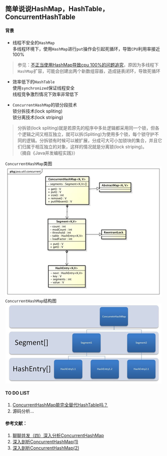 ## 简单说说HashMap，HashTable，ConcurrentHashTable

#### 背景
* 线程不安全的`HashMap`  
多线程环境下，使用`HashMap`进行`put`操作会引起死循环，导致`CPU`利用率接近100%  
> 参见：[不正当使用HashMap导致cpu 100%的问题追究][4]，原因为多线程下`HashMap`扩容，可能会创建出两个新数组容器，造成链表闭环，导致死循环  

* 效率低下的`HashTable`  
使用`synchronized`保证线程安全  
线程竞争激烈情况下效率非常低下  

* `ConcurrentHashMap`的锁分段技术  
锁分拆技术(lock spliting)  
锁分离技术(lock striping)  
> 分拆锁(lock spliting)就是若原先的程序中多处逻辑都采用同一个锁，但各个逻辑之间又相互独立，就可以拆(Spliting)为使用多个锁，每个锁守护不同的逻辑。分拆锁有时候可以被扩展，分成可大可小加锁块的集合，并且它们归属于相互独立的对象，这样的情况就是分离锁(lock striping)。  
> （摘自《Java并发编程实践》）  

  `ConcurrentHashMap`类图  
![alt text](../img/ConcurrentHashMap类图.jpg "类图")  
  `ConcurrentHashMap`结构图  
![alt text](../img/ConcurrentHashMap结构图.jpg "类图")  


#### TO DO LIST
1. [ConcurrentHashMap能完全替代HashTable吗？][5]
2. 源码分析...


#### 参考文献：
1. [聊聊并发（四）深入分析ConcurrentHashMap][1]
2. [深入剖析ConcurrentHashMap(1)][2]
3. [深入剖析ConcurrentHashMap(2)][3]

[1]: http://ifeve.com/concurrenthashmap/
[2]: http://ifeve.com/java-concurrent-hashmap-1/
[3]: http://ifeve.com/java-concurrent-hashmap-2/
[4]: http://ifeve.com/hashmap-infinite-loop/
[5]: http://ifeve.com/concurrenthashmap-vs-hashtable/